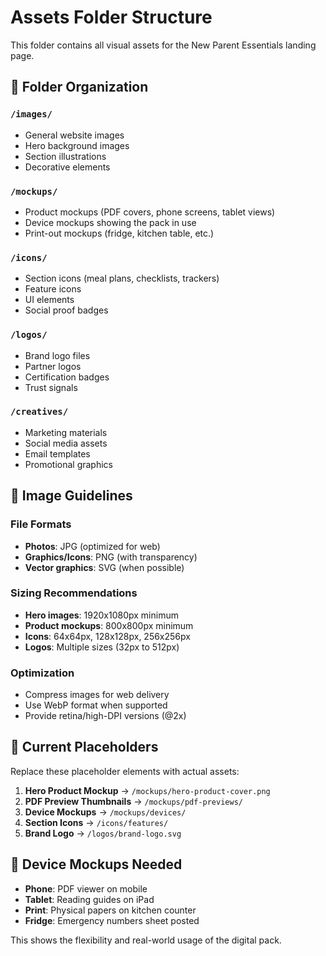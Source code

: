 # Assets Folder Structure

This folder contains all visual assets for the New Parent Essentials landing page.

## 📁 Folder Organization

### `/images/`
- General website images
- Hero background images
- Section illustrations
- Decorative elements

### `/mockups/`
- Product mockups (PDF covers, phone screens, tablet views)
- Device mockups showing the pack in use
- Print-out mockups (fridge, kitchen table, etc.)

### `/icons/`
- Section icons (meal plans, checklists, trackers)
- Feature icons
- UI elements
- Social proof badges

### `/logos/`
- Brand logo files
- Partner logos
- Certification badges
- Trust signals

### `/creatives/`
- Marketing materials
- Social media assets
- Email templates
- Promotional graphics

## 🎨 Image Guidelines

### File Formats
- **Photos**: JPG (optimized for web)
- **Graphics/Icons**: PNG (with transparency)
- **Vector graphics**: SVG (when possible)

### Sizing Recommendations
- **Hero images**: 1920x1080px minimum
- **Product mockups**: 800x800px minimum
- **Icons**: 64x64px, 128x128px, 256x256px
- **Logos**: Multiple sizes (32px to 512px)

### Optimization
- Compress images for web delivery
- Use WebP format when supported
- Provide retina/high-DPI versions (@2x)

## 🎯 Current Placeholders

Replace these placeholder elements with actual assets:

1. **Hero Product Mockup** → `/mockups/hero-product-cover.png`
2. **PDF Preview Thumbnails** → `/mockups/pdf-previews/`
3. **Device Mockups** → `/mockups/devices/`
4. **Section Icons** → `/icons/features/`
5. **Brand Logo** → `/logos/brand-logo.svg`

## 📱 Device Mockups Needed

- **Phone**: PDF viewer on mobile
- **Tablet**: Reading guides on iPad
- **Print**: Physical papers on kitchen counter
- **Fridge**: Emergency numbers sheet posted

This shows the flexibility and real-world usage of the digital pack.